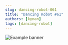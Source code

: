 ```yaml
---
slug: dancing-robot-061
title: "Dancing Robot #61"
authors: [kynan]
tags: [dancing-robot]
---
```


![Example banner](/img/stories/dancing-robot/061.PNG)
